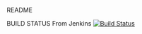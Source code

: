 README

BUILD STATUS From Jenkins
[![Build Status](http://localhost:8080/job/AndroidTest/badge/icon)](http://localhost:8080/job/AndroidTest/)
